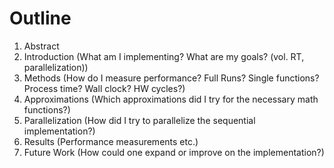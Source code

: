 # Outline
1. Abstract
2. Introduction (What am I implementing? What are my goals? (vol. RT, parallelization))
3. Methods (How do I measure performance? Full Runs? Single functions? Process time? Wall clock? HW cycles?)
4. Approximations (Which approximations did I try for the necessary math functions?)
5. Parallelization (How did I try to parallelize the sequential implementation?)
6. Results (Performance measurements etc.)
7. Future Work (How could one expand or improve on the implementation?)
